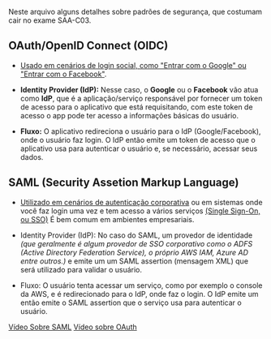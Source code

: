 Neste arquivo alguns detalhes sobre padrões de segurança, que costumam cair no exame SAA-C03.

## OAuth/OpenID Connect (OIDC)
- <ins>Usado em cenários de login social, como "Entrar com o Google" ou "Entrar com o Facebook"</ins>.

- **Identity Provider (IdP):** Nesse caso, o **Google** ou o **Facebook** vão atua como **IdP**, que é a aplicação/serviço responsável por fornecer um token de acesso para o aplicativo que está requisitando, com este token de acesso o app pode ter acesso a informações básicas do usuário.

- **Fluxo:** O aplicativo redireciona o usuário para o IdP (Google/Facebook), onde o usuário faz login. O IdP então emite um token de acesso que o aplicativo usa para autenticar o usuário e, se necessário, acessar seus dados.

## SAML (Security Assetion Markup Language)
- <ins>Utilizado em cenários de autenticação corporativa</ins> ou em sistemas onde você faz login uma vez e tem acesso a vários serviços <ins>(Single Sign-On, ou SSO)</ins> É bem comum em ambientes empresariais.

- Identity Provider (IdP): No caso do SAML, um provedor de identidade *(que geralmente é algum provedor de SSO corporativo como o ADFS (Active Directory Federation Service), o próprio AWS IAM, Azure AD entre outros.)* e emite um um SAML assertion (mensagem XML) que será utilizado para validar o usuário.

- Fluxo: O usuário tenta acessar um serviço, como por exemplo o console da AWS, e é redirecionado para o IdP, onde faz o login. O IdP emite um então emite o SAML assertion que o serviço usa para autenticar o usuário.



[Vídeo Sobre SAML](https://www.youtube.com/watch?v=Ru3KfLCeEGY)
[Vídeo sobre OAuth](https://www.youtube.com/watch?v=ZV5yTm4pT8g)